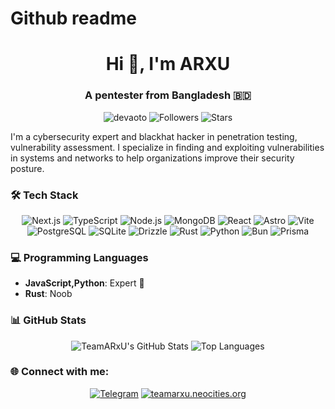 # Github readme

<h1 align="center">Hi 👋, I'm ARXU</h1>
<h3 align="center">A pentester from Bangladesh 🇧🇩</h3>

<p align="center">
  <img src="https://komarev.com/ghpvc/?username=teamarxu&label=Profile%20views&color=0e75b6&style=flat" alt="devaoto" />
  <img src="https://img.shields.io/github/followers/teamarxu?label=Followers" alt="Followers" />
  <img src="https://img.shields.io/github/stars/teamarxu?label=Stars" alt="Stars" />
</p>

I'm a cybersecurity expert and blackhat hacker in penetration testing, vulnerability assessment. I specialize in finding and exploiting vulnerabilities in systems and networks to help organizations improve their security posture.

### 🛠️ Tech Stack
<p align="center">
  <img src="https://img.shields.io/badge/Next.js-000000?style=for-the-badge&logo=next.js&logoColor=white" alt="Next.js" />
  <img src="https://img.shields.io/badge/TypeScript-007ACC?style=for-the-badge&logo=typescript&logoColor=white" alt="TypeScript" />
  <img src="https://img.shields.io/badge/Node.js-43853D?style=for-the-badge&logo=node.js&logoColor=white" alt="Node.js" />
  <img src="https://img.shields.io/badge/MongoDB-47A248?style=for-the-badge&logo=mongodb&logoColor=white" alt="MongoDB" />
  <img src="https://img.shields.io/badge/React-61DAFB?style=for-the-badge&logo=react&logoColor=black" alt="React" />
  <img src="https://img.shields.io/badge/Astro-FF5D01?style=for-the-badge&logo=astro&logoColor=white" alt="Astro" />
  <img src="https://img.shields.io/badge/Vite-646CFF?style=for-the-badge&logo=vite&logoColor=white" alt="Vite" />
  <img src="https://img.shields.io/badge/PostgreSQL-4169E1?style=for-the-badge&logo=postgresql&logoColor=white" alt="PostgreSQL" />
  <img src="https://img.shields.io/badge/SQLite-003B57?style=for-the-badge&logo=sqlite&logoColor=white" alt="SQLite" />
  <img src="https://img.shields.io/badge/Drizzle-FF69B4?style=for-the-badge&logo=drizzle&logoColor=white" alt="Drizzle" />
  <img src="https://img.shields.io/badge/Rust-000000?style=for-the-badge&logo=rust&logoColor=white" alt="Rust" />
  <img src="https://img.shields.io/badge/Python-3776AB?style=for-the-badge&logo=python&logoColor=white" alt="Python" />
  <img src="https://img.shields.io/badge/Bun-3C3C3D?style=for-the-badge&logo=bun&logoColor=white" alt="Bun" />
  <img src="https://img.shields.io/badge/Prisma-2D3748?style=for-the-badge&logo=prisma&logoColor=white" alt="Prisma" />
</p>

### 💻 Programming Languages
- **JavaScript,Python**: Expert 💪
- **Rust**: Noob

### 📊 GitHub Stats

<p align="center">
  <img src="https://github-readme-stats.vercel.app/api?username=teamarxu&show_icons=true&theme=codeSTACKr" alt="TeamARxU's GitHub Stats" />
    <img src="https://github-readme-stats.vercel.app/api/top-langs/?username=teamarxu&langs_count=8&theme=codeSTACKr&layout=compact" alt="Top Languages" />
</p>

### 🌐 Connect with me:
<p align="center">
  <a href="https://t.me/G0D_L33T" target="blank"><img src="https://files.catbox.moe/nbcoyu.png" alt="Telegram"/></a>
<a href="https://teamarxu.neocities.org/" target="blank">
  <img src="https://img.shields.io/badge/Website-0A0A0A?style=for-the-badge&logo=internet-explorer&logoColor=white" alt="teamarxu.neocities.org"/>
</a>
</p>


